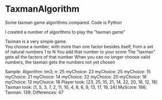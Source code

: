 # TaxmanAlgorithm
Some taxman game algorithms compared.  Code is Python

I created a number of algorithms to play the "taxman game"

Taxman is a very simple game.  
You choose a number, with more than one factor besides itself, from a set of natural numbers 1 to N
You add that number to your score
The "taxman" gets all the factors of that number
When you can no longer choose valid numbers, the taxman gets the numbers not yet chosen

Sample:
Algorithm: tm3; n: 25
myChoice:  23
myChoice:  25
myChoice:  15
myChoice:  21
myChoice:  14
myChoice:  22
myChoice:  20
myChoice:  16
myChoice:  12
myChoice:  18
Player took:  [23, 25, 15, 21, 14, 22, 20, 16, 12, 18]
Taxman took:  [1, 5, 3, 7, 2, 11, 10, 4, 8, 6, 9, 13, 17, 19, 24]
MyScore: 186; Taxman: 139; Differences: 47
